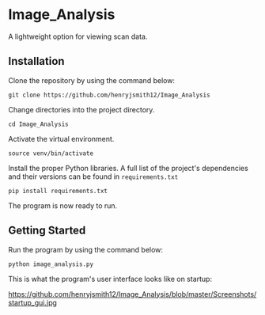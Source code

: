 # Image_Analysis

A lightweight option for viewing scan data.

## Installation

Clone the repository by using the command below:

```
git clone https://github.com/henryjsmith12/Image_Analysis
```

Change directories into the project directory.

```
cd Image_Analysis
```

Activate the virtual environment.

```
source venv/bin/activate
```

Install the proper Python libraries. A full list of the project's dependencies and their versions can be found in `requirements.txt`

```
pip install requirements.txt
```

The program is now ready to run.

## Getting Started

Run the program by using the command below:

```
python image_analysis.py
```

This is what the program's user interface looks like on startup:

https://github.com/henryjsmith12/Image_Analysis/blob/master/Screenshots/startup_gui.jpg
